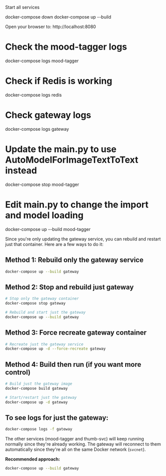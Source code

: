 Start all services

docker-compose down
docker-compose up --build

Open your browser to: http://localhost:8080

 

# Check the mood-tagger logs
docker-compose logs mood-tagger

# Check if Redis is working
docker-compose logs redis

# Check gateway logs
docker-compose logs gateway

# Update the main.py to use AutoModelForImageTextToText instead
docker-compose stop mood-tagger
# Edit main.py to change the import and model loading
docker-compose up --build mood-tagger



Since you're only updating the gateway service, you can rebuild and restart just that container. Here are a few ways to do it:

## Method 1: Rebuild only the gateway service
```bash
docker-compose up --build gateway
```

## Method 2: Stop and rebuild just gateway
```bash
# Stop only the gateway container
docker-compose stop gateway

# Rebuild and start just the gateway
docker-compose up --build gateway
```

## Method 3: Force recreate gateway container
```bash
# Recreate just the gateway service
docker-compose up -d --force-recreate gateway
```

## Method 4: Build then run (if you want more control)
```bash
# Build just the gateway image
docker-compose build gateway

# Start/restart just the gateway
docker-compose up -d gateway
```

## To see logs for just the gateway:
```bash
docker-compose logs -f gateway
```

The other services (mood-tagger and thumb-svc) will keep running normally since they're already working. The gateway will reconnect to them automatically since they're all on the same Docker network (`svcnet`).

**Recommended approach:**
```bash
docker-compose up --build gateway
```
